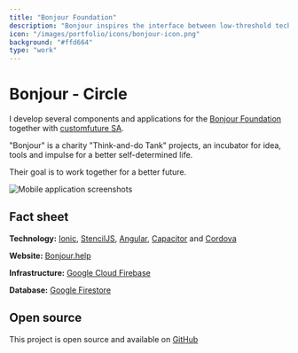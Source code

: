 ```yaml
---
title: "Bonjour Foundation"
description: "Bonjour inspires the interface between low-threshold technologies, design and social issues for older people and those who want to become one."
icon: "/images/portfolio/icons/bonjour-icon.png"
background: "#ffd664"
type: "work"
---
```


# Bonjour - Circle

I develop several components and applications for the [Bonjour Foundation](https://bonjour.help) together with [customfuture SA](https://www.customfuture.com/).

"Bonjour" is a charity "Think-and-do Tank" projects, an incubator for idea, tools and impulse for a better self-determined life.

Their goal is to work together for a better future.

![Mobile application screenshots](/images/portfolio/screenshots/bonjour.webp)

## Fact sheet

**Technology:** [Ionic](http://ionicframework.com/), [StencilJS](https://stenciljs.com/), [Angular](http://angular.io/), [Capacitor](https://capacitorjs.com/) and [Cordova](http://cordova.apache.org/)

**Website:** [Bonjour.help](https://bonjour.help/)

**Infrastructure:** [Google Cloud Firebase](https://firebase.google.com/)

**Database:** [Google Firestore](https://firebase.google.com/docs/firestore)

## Open source

This project is open source and available on [GitHub](https://github.com/bonjour-foundation/)
